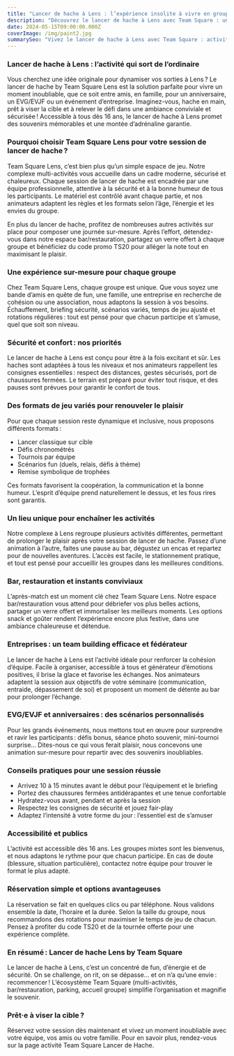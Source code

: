 ```yaml
---
title: "Lancer de hache à Lens : l’expérience insolite à vivre en groupe"
description: "Découvrez le lancer de hache à Lens avec Team Square : une activité originale, fun et sécurisée, idéale pour tous les groupes en quête de sensations."
date: 2024-05-15T09:00:00.000Z
coverImage: /img/paint2.jpg
summarySeo: "Vivez le lancer de hache à Lens avec Team Square : activité unique, sécurité, bar/restauration, multi-activités, privatisation et code promo TS20."
---
```


### Lancer de hache à Lens : l’activité qui sort de l’ordinaire

Vous cherchez une idée originale pour dynamiser vos sorties à Lens ? Le lancer de hache by Team Square Lens est la solution parfaite pour vivre un moment inoubliable, que ce soit entre amis, en famille, pour un anniversaire, un EVG/EVJF ou un événement d’entreprise. Imaginez-vous, hache en main, prêt à viser la cible et à relever le défi dans une ambiance conviviale et sécurisée ! Accessible à tous dès 16 ans, le lancer de hache à Lens promet des souvenirs mémorables et une montée d’adrénaline garantie.

### Pourquoi choisir Team Square Lens pour votre session de lancer de hache ?

Team Square Lens, c’est bien plus qu’un simple espace de jeu. Notre complexe multi-activités vous accueille dans un cadre moderne, sécurisé et chaleureux. Chaque session de lancer de hache est encadrée par une équipe professionnelle, attentive à la sécurité et à la bonne humeur de tous les participants. Le matériel est contrôlé avant chaque partie, et nos animateurs adaptent les règles et les formats selon l’âge, l’énergie et les envies du groupe.

En plus du lancer de hache, profitez de nombreuses autres activités sur place pour composer une journée sur-mesure. Après l’effort, détendez-vous dans notre espace bar/restauration, partagez un verre offert à chaque groupe et bénéficiez du code promo TS20 pour alléger la note tout en maximisant le plaisir.

### Une expérience sur-mesure pour chaque groupe

Chez Team Square Lens, chaque groupe est unique. Que vous soyez une bande d’amis en quête de fun, une famille, une entreprise en recherche de cohésion ou une association, nous adaptons la session à vos besoins. Échauffement, briefing sécurité, scénarios variés, temps de jeu ajusté et rotations régulières : tout est pensé pour que chacun participe et s’amuse, quel que soit son niveau.

### Sécurité et confort : nos priorités

Le lancer de hache à Lens est conçu pour être à la fois excitant et sûr. Les haches sont adaptées à tous les niveaux et nos animateurs rappellent les consignes essentielles : respect des distances, gestes sécurisés, port de chaussures fermées. Le terrain est préparé pour éviter tout risque, et des pauses sont prévues pour garantir le confort de tous.

### Des formats de jeu variés pour renouveler le plaisir

Pour que chaque session reste dynamique et inclusive, nous proposons différents formats :

- Lancer classique sur cible
- Défis chronométrés
- Tournois par équipe
- Scénarios fun (duels, relais, défis à thème)
- Remise symbolique de trophées

Ces formats favorisent la coopération, la communication et la bonne humeur. L’esprit d’équipe prend naturellement le dessus, et les fous rires sont garantis.

### Un lieu unique pour enchaîner les activités

Notre complexe à Lens regroupe plusieurs activités différentes, permettant de prolonger le plaisir après votre session de lancer de hache. Passez d’une animation à l’autre, faites une pause au bar, dégustez un encas et repartez pour de nouvelles aventures. L’accès est facile, le stationnement pratique, et tout est pensé pour accueillir les groupes dans les meilleures conditions.

### Bar, restauration et instants conviviaux

L’après-match est un moment clé chez Team Square Lens. Notre espace bar/restauration vous attend pour débriefer vos plus belles actions, partager un verre offert et immortaliser les meilleurs moments. Les options snack et goûter rendent l’expérience encore plus festive, dans une ambiance chaleureuse et détendue.

### Entreprises : un team building efficace et fédérateur

Le lancer de hache à Lens est l’activité idéale pour renforcer la cohésion d’équipe. Facile à organiser, accessible à tous et générateur d’émotions positives, il brise la glace et favorise les échanges. Nos animateurs adaptent la session aux objectifs de votre séminaire (communication, entraide, dépassement de soi) et proposent un moment de détente au bar pour prolonger l’échange.

### EVG/EVJF et anniversaires : des scénarios personnalisés

Pour les grands événements, nous mettons tout en œuvre pour surprendre et ravir les participants : défis bonus, séance photo souvenir, mini-tournoi surprise… Dites-nous ce qui vous ferait plaisir, nous concevons une animation sur-mesure pour repartir avec des souvenirs inoubliables.

### Conseils pratiques pour une session réussie

- Arrivez 10 à 15 minutes avant le début pour l’équipement et le briefing
- Portez des chaussures fermées antidérapantes et une tenue confortable
- Hydratez-vous avant, pendant et après la session
- Respectez les consignes de sécurité et jouez fair-play
- Adaptez l’intensité à votre forme du jour : l’essentiel est de s’amuser

### Accessibilité et publics

L’activité est accessible dès 16 ans. Les groupes mixtes sont les bienvenus, et nous adaptons le rythme pour que chacun participe. En cas de doute (blessure, situation particulière), contactez notre équipe pour trouver le format le plus adapté.

### Réservation simple et options avantageuses

La réservation se fait en quelques clics ou par téléphone. Nous validons ensemble la date, l’horaire et la durée. Selon la taille du groupe, nous recommandons des rotations pour maximiser le temps de jeu de chacun. Pensez à profiter du code TS20 et de la tournée offerte pour une expérience complète.

### En résumé : Lancer de hache Lens by Team Square

Le lancer de hache à Lens, c’est un concentré de fun, d’énergie et de sécurité. On se challenge, on rit, on se dépasse… et on n’a qu’une envie : recommencer ! L’écosystème Team Square (multi-activités, bar/restauration, parking, accueil groupe) simplifie l’organisation et magnifie le souvenir.

### Prêt·e à viser la cible ?

Réservez votre session dès maintenant et vivez un moment inoubliable avec votre équipe, vos amis ou votre famille. Pour en savoir plus, rendez-vous sur la page activité Team Square Lancer de Hache.
